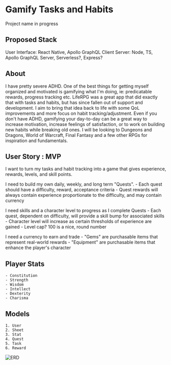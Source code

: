 # Gamify Tasks and Habits

Project name in progress

## Proposed Stack

User Interface: React Native, Apollo GraphQL Client
Server: Node, TS, Apollo GraphQL Server, Serverless?, Express?

## About

I have pretty severe ADHD. One of the best things for getting myself organized and motivated is gamifying what I'm doing, ie: predicatable rewards, progress tracking etc. LifeRPG was a great app that did exactly that with tasks and habits, but has since fallen out of support and development. I aim to bring that idea back to life with some QoL improvements and more focus on habit tracking/adjustment. Even if you don't have ADHD, gamifying your day-to-day can be a great way to increase motivation, increase feelings of satisfaction, or to work on building new habits while breaking old ones. I will be looking to Dungeons and Dragons, World of Warcraft, Final Fantasy and a few other RPGs for inspiration and fundamentals.

## User Story : MVP

I want to turn my tasks and habit tracking into a game that gives experience, rewards, levels, and skill points.

I need to build my own daily, weekly, and long term "Quests". - Each quest should have a difficulty, reward, acceptance criteria - Quest rewards will always contain experience proportionate to the difficulty, and may contain currency

I need skills and a character level to progress as I complete Quests - Each quest, dependent on difficulty, will provide a skill bump for associated skills - Character level will increase as certain thresholds of experience are gained - Level cap? 100 is a nice, round number

I need a currency to earn and trade - "Gems" are purchasable items that represent real-world rewards - "Equipment" are purchasable items that enhance the player's character

## Player Stats

    - Constitution
    - Strength
    - Wisdom
    - Intellect
    - Dexterity
    - Charisma

## Models

    1. User
    2. Sheet
    3. Stat
    4. Quest
    5. Task
    6. Reward

![ERD](https://i.imgur.com/WcH7M2S.jpg)
